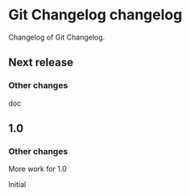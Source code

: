 # Git Changelog changelog

Changelog of Git Changelog.

## Next release
### Other changes

doc

## 1.0
### Other changes

More work for 1.0

Initial

